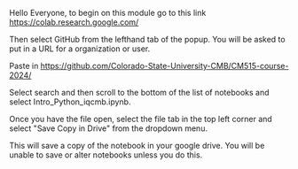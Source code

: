 Hello Everyone, to begin on this module go to this link https://colab.research.google.com/

Then select GitHub from the lefthand tab of the popup. You will be asked to put in a URL for a organization or user.

Paste in https://github.com/Colorado-State-University-CMB/CM515-course-2024/

Select search and then scroll to the bottom of the list of notebooks and select Intro_Python_iqcmb.ipynb.

Once you have the file open, select the file tab in the top left corner and select "Save Copy in Drive" from the dropdown menu.

This will save a copy of the notebook in your google drive. You will be unable to save or alter notebooks unless you do this.

